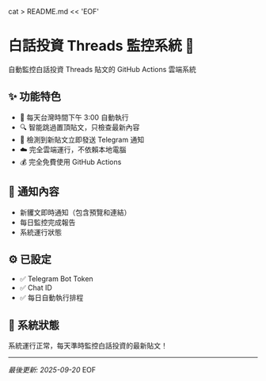cat > README.md << 'EOF'
# 白話投資 Threads 監控系統 🤖

自動監控白話投資 Threads 貼文的 GitHub Actions 雲端系統

## ✨ 功能特色
- 📅 每天台灣時間下午 3:00 自動執行
- 🔍 智能跳過置頂貼文，只檢查最新內容
- 📱 檢測到新貼文立即發送 Telegram 通知
- ☁️ 完全雲端運行，不依賴本地電腦
- 💰 完全免費使用 GitHub Actions

## 🔔 通知內容
- 新貜文即時通知（包含預覽和連結）
- 每日監控完成報告
- 系統運行狀態

## ⚙️ 已設定
- ✅ Telegram Bot Token
- ✅ Chat ID  
- ✅ 每日自動執行排程

## 🚀 系統狀態
系統運行正常，每天準時監控白話投資的最新貼文！

---
*最後更新: 2025-09-20*
EOF
